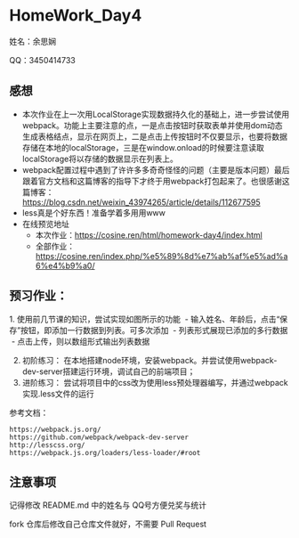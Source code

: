 # HomeWork_Day4

姓名：余思娴

QQ：3450414733
## 感想
- 本次作业在上一次用LocalStorage实现数据持久化的基础上，进一步尝试使用webpack。功能上主要注意的点，一是点击按钮时获取表单并使用dom动态生成表格结点，显示在网页上，二是点击上传按钮时不仅要显示，也要将数据存储在本地的localStorage，三是在window.onload的时候要注意读取localStorage将以存储的数据显示在列表上。
- webpack配置过程中遇到了许许多多奇奇怪怪的问题（主要是版本问题）最后跟着官方文档和这篇博客的指导下才终于用webpack打包起来了。也很感谢这篇博客：https://blog.csdn.net/weixin_43974265/article/details/112677595
- less真是个好东西！准备学着多用用www
- 在线预览地址
    - 本次作业：https://cosine.ren/html/homework-day4/index.html
    - 全部作业：https://cosine.ren/index.php/%e5%89%8d%e7%ab%af%e5%ad%a6%e4%b9%a0/

## 预习作业：

1. 使用前几节课的知识，尝试实现如图所示的功能
 - 输入姓名、年龄后，点击“保存”按钮，即添加一行数据到列表。可多次添加
 - 列表形式展现已添加的多行数据
 - 点击上传，则以数组形式输出列表数据

2. 初阶练习：
在本地搭建node环境，安装webpack。并尝试使用webpack-dev-server搭建运行环境，调试自己的前端项目；
 
3. 进阶练习：
尝试将项目中的css改为使用less预处理器编写，并通过webpack实现.less文件的运行

参考文档：

    https://webpack.js.org/
    https://github.com/webpack/webpack-dev-server
    http://lesscss.org/
    https://webpack.js.org/loaders/less-loader/#root

## 注意事项
记得修改 README.md 中的姓名与 QQ号方便兑奖与统计

fork 仓库后修改自己仓库文件就好，不需要 Pull Request